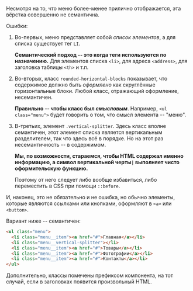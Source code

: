 Несмотря на то, что меню более-менее прилично отображается, эта вёрстка совершенно не семантична.

Ошибки:

1. Во-первых, меню представляет собой *список элементов*, а для списка существует тег `LI`.

    **Семантический подход -- это когда теги используются по назначению.** Для элементов списка `<li>`, для адреса `<address>`, для заголовка таблицы `<th>` и т.п.
2. Во-вторых, класс `rounded-horizontal-blocks` показывает, что содержимое должно быть *оформлено* как скруглённые горизонтальные блоки. Любой класс, отражающий оформление, несемантичен.

    **Правильно -- чтобы класс был *смысловым***. Например, `<ul class="menu">` будет говорить о том, что смысл элемента -- "меню".
3. В-третьих, элемент `.vertical-splitter`. Здесь класс вполне семантичен, этот элемент списка является вертикальным разделителем, так что здесь всё в порядке. Но на этот раз несемантичность -- в содержимом.

    **Мы, по возможности, стараемся, чтобы HTML содержал именно информацию, а символ вертикальной черты`|` выполняет чисто оформительскую функцию.**

    Поэтому от него следует либо вообще избавиться, либо переместить в CSS при помощи `::before`.

И, наконец, это не обязательно и не ошибка, но обычно элементы, которые являются ссылками или кнопками, оформляют в `<a>` или `<button>`.

Вариант ниже -- семантичен:

```html
<ul class="menu">
  <li class="menu__item"><a href="#">Главная</a></li>
  <li class="menu__vertical-splitter"></li>
  <li class="menu__item"><a href="#">Товары</a></li>
  <li class="menu__item"><a href="#">Фотографии</a></li>
  <li class="menu__item"><a href="#">Контакты</a></li>
</ul>
```

Дополнительно, классы помечены префиксом компонента, на тот случай, если в заголовках появится произвольный HTML.

